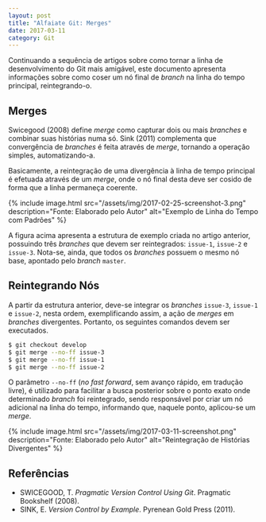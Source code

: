 ```yaml
---
layout: post
title: "Alfaiate Git: Merges"
date: 2017-03-11
category: Git
---
```


Continuando a sequência de artigos sobre como tornar a linha de desenvolvimento do Git mais amigável, este documento apresenta informações sobre como coser um nó final de _branch_ na linha do tempo principal, reintegrando-o.

## Merges

Swicegood (2008) define _merge_ como capturar dois ou mais _branches_ e combinar suas histórias numa só. Sink (2011) complementa que convergência de _branches_ é feita através de _merge_, tornando a operação simples, automatizando-a.

Basicamente, a reintegração de uma divergência à linha de tempo principal é efetuada através de um _merge_, onde o nó final desta deve ser cosido de forma que a linha permaneça coerente.

{% include image.html src="/assets/img/2017-02-25-screenshot-3.png" description="Fonte: Elaborado pelo Autor" alt="Exemplo de Linha do Tempo com Padrões" %}

A figura acima apresenta a estrutura de exemplo criada no artigo anterior, possuindo três _branches_ que devem ser reintegrados: `issue-1`, `issue-2` e `issue-3`. Nota-se, ainda, que todos os _branches_ possuem o mesmo nó base, apontado pelo _branch_ `master`.

## Reintegrando Nós

A partir da estrutura anterior, deve-se integrar os _branches_ `issue-3`, `issue-1` e `issue-2`, nesta ordem, exemplificando assim, a ação de _merges_ em _branches_ divergentes. Portanto, os seguintes comandos devem ser executados.

```bash
$ git checkout develop
$ git merge --no-ff issue-3
$ git merge --no-ff issue-1
$ git merge --no-ff issue-2
```

O parâmetro `--no-ff` (_no fast forward_, sem avanço rápido, em tradução livre), é utilizado para facilitar a busca posterior sobre o ponto exato onde determinado _branch_ foi reintegrado, sendo responsável por criar um nó adicional na linha do tempo, informando que, naquele ponto, aplicou-se um _merge_.

{% include image.html src="/assets/img/2017-03-11-screenshot.png" description="Fonte: Elaborado pelo Autor" alt="Reintegração de Histórias Divergentes" %}

## Referências

* SWICEGOOD, T. _Pragmatic Version Control Using Git_. Pragmatic Bookshelf (2008).
* SINK, E. _Version Control by Example_. Pyrenean Gold Press (2011).
